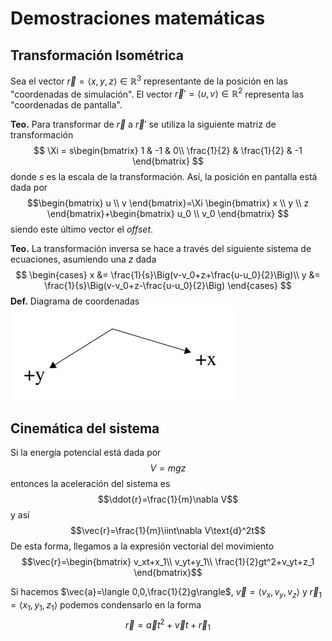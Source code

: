 # Demostraciones matemáticas
## Transformación Isométrica
Sea el vector $\vec{r}=\langle x,y,z\rangle\in\mathbb{R}^3$ representante
de la posición en las "coordenadas de simulación". El vector
$\vec{r}'=\langle u, v\rangle\in\mathbb{R}^2$ representa las "coordenadas
de pantalla".

**Teo.** Para transformar de $\vec{r}$ a $\vec{r}'$ se utiliza la siguiente
matriz de transformación
$$
\Xi = s\begin{bmatrix}
1 & -1 & 0\\
\frac{1}{2} & \frac{1}{2} & -1
\end{bmatrix}
$$
donde $s$ es la escala de la transformación. Así, la posición en pantalla está dada por
$$\begin{bmatrix} u \\ v \end{bmatrix}=\Xi
\begin{bmatrix} x \\ y \\ z \end{bmatrix}+\begin{bmatrix} u_0 \\ v_0 \end{bmatrix}
$$
siendo este último vector el _offset_.

**Teo.** La transformación inversa se hace a través del siguiente sistema de ecuaciones,
asumiendo una $z$ dada
$$
\begin{cases}
x &= \frac{1}{s}\Big(v-v_0+z+\frac{u-u_0}{2}\Big)\\
y &= \frac{1}{s}\Big(v-v_0+z-\frac{u-u_0}{2}\Big)
\end{cases}
$$
**Def.** Diagrama de coordenadas
![img.png](assets/helper_coordinates_diagram.png)

## Cinemática del sistema
Si la energía potencial está dada por
$$V=mgz$$
entonces la aceleración del sistema es
$$\ddot{r}=\frac{1}{m}\nabla V$$
y así
$$\vec{r}=\frac{1}{m}\iint\nabla V\text{d}^2t$$
De esta forma, llegamos a la expresión vectorial del movimiento
$$\vec{r}=\begin{bmatrix}
v_xt+x_1\\ v_yt+y_1\\ \frac{1}{2}gt^2+v_yt+z_1
\end{bmatrix}$$

Si hacemos $\vec{a}=\langle 0,0,\frac{1}{2}g\rangle$, $\vec{v}=\langle v_x, v_y, v_z\rangle$ y
$\vec{r}_1=\langle x_1, y_1, z_1\rangle$ podemos condensarlo en la forma
$$\vec{r}=\vec{a}t^2+\vec{v}t+\vec{r}_1$$
